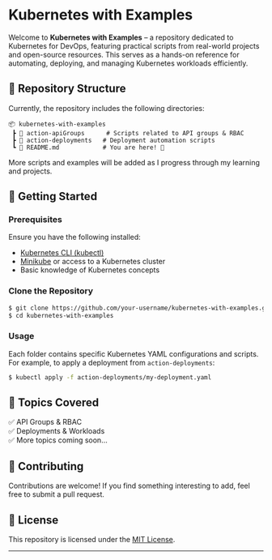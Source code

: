 # Kubernetes with Examples

Welcome to **Kubernetes with Examples** – a repository dedicated to Kubernetes for DevOps, featuring practical scripts from real-world projects and open-source resources. This serves as a hands-on reference for automating, deploying, and managing Kubernetes workloads efficiently.

## 📂 Repository Structure

Currently, the repository includes the following directories:

```
📦 kubernetes-with-examples
 ┣ 📂 action-apiGroups      # Scripts related to API groups & RBAC
 ┣ 📂 action-deployments   # Deployment automation scripts
 ┗ 📜 README.md            # You are here! 📖
```

More scripts and examples will be added as I progress through my learning and projects.

## 🚀 Getting Started

### Prerequisites
Ensure you have the following installed:
- [Kubernetes CLI (kubectl)](https://kubernetes.io/docs/tasks/tools/)
- [Minikube](https://minikube.sigs.k8s.io/docs/) or access to a Kubernetes cluster
- Basic knowledge of Kubernetes concepts

### Clone the Repository
```sh
$ git clone https://github.com/your-username/kubernetes-with-examples.git
$ cd kubernetes-with-examples
```

### Usage
Each folder contains specific Kubernetes YAML configurations and scripts.
For example, to apply a deployment from `action-deployments`:
```sh
$ kubectl apply -f action-deployments/my-deployment.yaml
```

## 📌 Topics Covered
✅ API Groups & RBAC  
✅ Deployments & Workloads  
✅ More topics coming soon...

## 📢 Contributing
Contributions are welcome! If you find something interesting to add, feel free to submit a pull request.

## 📜 License
This repository is licensed under the [MIT License](LICENSE).

---
